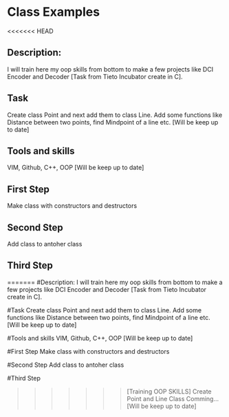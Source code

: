# Class Examples

<<<<<<< HEAD
## Description:
I will train here my oop skills from bottom to make a few projects like DCI Encoder and Decoder [Task from Tieto Incubator create in C].

## Task
Create class Point and next add them to class Line. Add some functions like Distance between two points, find Mindpoint of a line etc. [Will be keep up to date]

## Tools and skills
VIM, Github, C++, OOP [Will be keep up to date]

## First Step 
Make class with constructors and destructors

## Second Step
Add class to antoher class

## Third Step
=======
#Description:
I will train here my oop skills from bottom to make a few projects like DCI Encoder and Decoder [Task from Tieto Incubator create in C].

#Task
Create class Point and next add them to class Line. Add some functions like Distance between two points, find Mindpoint of a line etc. [Will be keep up to date]

#Tools and skills
VIM, Github, C++, OOP [Will be keep up to date]

#First Step 
Make class with constructors and destructors

#Second Step
Add class to antoher class

#Third Step
>>>>>>> [Training OOP SKILLS] Create Point and Line Class
Comming... [Will be keep up to date]
